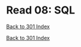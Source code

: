 # Read 08: SQL
[Back to 301 Index](301-index.md)<br>


<!--  notes here -->
<!-- my notes if you want to reference them -->
<!-- https://scottfalbo.github.io/reading-notes/301/read-08.html -->


[Back to 301 Index](301-index.md)<br>